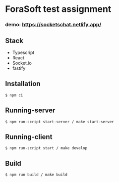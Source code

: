 # ForaSoft test assignment
### demo: https://socketschat.netlify.app/
## Stack

- Typescript
- React
- Socket.io
- fastify

## Installation

```
$ npm ci
```

## Running-server

```
$ npm run-script start-server / make start-server
```

## Running-client

```
$ npm run-script start / make develop
```

## Build

```
$ npm run build / make build
```